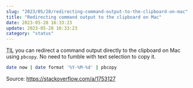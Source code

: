 ```yaml
---
slug: "2023/05/28/redirecting-command-output-to-the-clipboard-on-mac"
title: "Redirecting command output to the clipboard on Mac"
date: 2023-05-28 16:33:23
update: 2023-05-28 16:33:23
category: "status"
---
```


<abbr title="Today I learned">TIL</abbr> you can redirect a command output directly to the clipboard on Mac using `pbcopy`. No need to fumble with text selection to copy it.

```sh prompt{1} caption='Copying date to clipboard in Nushell'
date now | date format '%Y-%M-%d' | pbcopy
```

Source: https://stackoverflow.com/a/1753127
